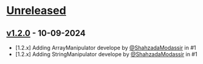 
# [Unreleased](https://github.com/lazervel/data/compare/v1.0.3...v1.1.0)
## [v1.2.0](https://github.com/lazervel/data/compare/v1.0.3...v1.1.0) - 10-09-2024

- [1.2.x] Adding ArrayManipulator develope by [@ShahzadaModassir](https://github.com/shahzadamodassir) in #1
- [1.2.x] Adding StringManipulator develope by [@ShahzadaModassir](https://github.com/shahzadamodassir) in #1